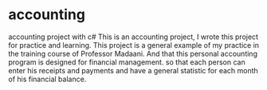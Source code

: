 # accounting


accounting project with c#
This is an accounting project, I wrote this project for practice and learning.
This project is a general example of my practice in the training course of Professor Madaani.
And that this personal accounting program is designed for financial management.
so that each person can enter his receipts and payments and have a general statistic for each month of his financial balance.
